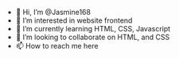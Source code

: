 - 👋 Hi, I’m @Jasmine168
- 👀 I’m interested in website frontend
- 🌱 I’m currently learning HTML, CSS, Javascript
- 💞️ I’m looking to collaborate on HTML, and CSS
- 📫 How to reach me here
<!---
Jasmine168/Jasmine168 is a ✨ special ✨ repository because its `README.md` (this file) appears on your GitHub profile.
You can click the Preview link to take a look at your changes.
--->
